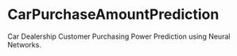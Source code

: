 # CarPurchaseAmountPrediction
Car Dealership Customer Purchasing Power Prediction using Neural Networks.
